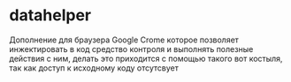 datahelper
==========

Дополнение для браузера Google Crome которое позволяет инжектировать в код средство контроля и выполнять полезные действия с ним, делать это приходится с помощью такого вот костыля, так как доступ к исходному коду отсутсвует
